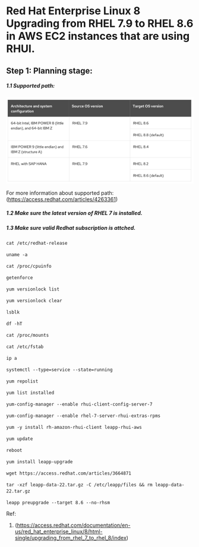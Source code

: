 # Red Hat Enterprise Linux 8 Upgrading from RHEL 7.9 to RHEL 8.6 in AWS EC2 instances that are using RHUI.


## Step 1: Planning stage:

##### 1.1 Supported path: 

![](media/Supported-upgrade-path.png)

For more information about supported path: (https://access.redhat.com/articles/4263361)

##### 1.2 Make sure the latest version of RHEL 7 is installed. 
##### 1.3 Make sure valid Redhat subscription is attched. 

```cat /etc/redhat-release```

```uname -a```

```cat /proc/cpuinfo```

```getenforce```

```yum versionlock list```

```yum versionlock clear```

```lsblk```

```df -hT```

```cat /proc/mounts```

```cat /etc/fstab```

```ip a```

```systemctl --type=service --state=running```

```yum repolist```

```yum list installed```


```yum-config-manager --enable rhui-client-config-server-7```

```yum-config-manager --enable rhel-7-server-rhui-extras-rpms```

```yum -y install rh-amazon-rhui-client leapp-rhui-aws```


```yum update```

```reboot```

```yum install leapp-upgrade```


```wget https://access.redhat.com/articles/3664871```

```tar -xzf leapp-data-22.tar.gz -C /etc/leapp/files && rm leapp-data-22.tar.gz```


```leapp preupgrade --target 8.6 --no-rhsm```



Ref: 
1. (https://access.redhat.com/documentation/en-us/red_hat_enterprise_linux/8/html-single/upgrading_from_rhel_7_to_rhel_8/index)

